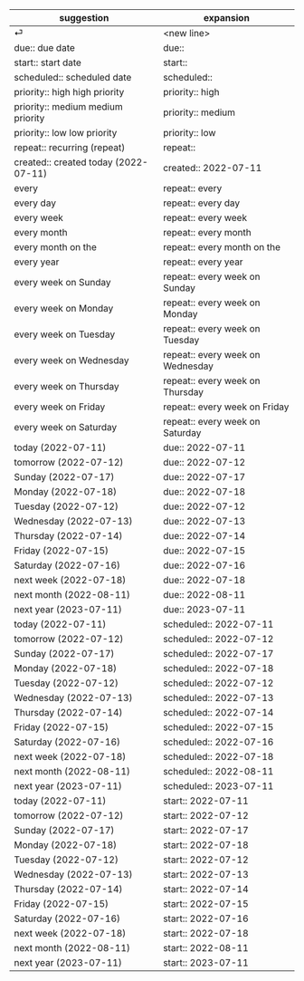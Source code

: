 | suggestion | expansion |
| ----- | ----- |
| ⏎ | &lt;new line> |
| due:: due date | due::  |
| start:: start date | start::  |
| scheduled:: scheduled date | scheduled::  |
| priority:: high high priority | priority:: high  |
| priority:: medium medium priority | priority:: medium  |
| priority:: low low priority | priority:: low  |
| repeat:: recurring (repeat) | repeat::  |
| created:: created today (2022-07-11) | created:: 2022-07-11  |
| every | repeat:: every  |
| every day | repeat:: every day  |
| every week | repeat:: every week  |
| every month | repeat:: every month  |
| every month on the | repeat:: every month on the  |
| every year | repeat:: every year  |
| every week on Sunday | repeat:: every week on Sunday  |
| every week on Monday | repeat:: every week on Monday  |
| every week on Tuesday | repeat:: every week on Tuesday  |
| every week on Wednesday | repeat:: every week on Wednesday  |
| every week on Thursday | repeat:: every week on Thursday  |
| every week on Friday | repeat:: every week on Friday  |
| every week on Saturday | repeat:: every week on Saturday  |
| today (2022-07-11) | due:: 2022-07-11  |
| tomorrow (2022-07-12) | due:: 2022-07-12  |
| Sunday (2022-07-17) | due:: 2022-07-17  |
| Monday (2022-07-18) | due:: 2022-07-18  |
| Tuesday (2022-07-12) | due:: 2022-07-12  |
| Wednesday (2022-07-13) | due:: 2022-07-13  |
| Thursday (2022-07-14) | due:: 2022-07-14  |
| Friday (2022-07-15) | due:: 2022-07-15  |
| Saturday (2022-07-16) | due:: 2022-07-16  |
| next week (2022-07-18) | due:: 2022-07-18  |
| next month (2022-08-11) | due:: 2022-08-11  |
| next year (2023-07-11) | due:: 2023-07-11  |
| today (2022-07-11) | scheduled:: 2022-07-11  |
| tomorrow (2022-07-12) | scheduled:: 2022-07-12  |
| Sunday (2022-07-17) | scheduled:: 2022-07-17  |
| Monday (2022-07-18) | scheduled:: 2022-07-18  |
| Tuesday (2022-07-12) | scheduled:: 2022-07-12  |
| Wednesday (2022-07-13) | scheduled:: 2022-07-13  |
| Thursday (2022-07-14) | scheduled:: 2022-07-14  |
| Friday (2022-07-15) | scheduled:: 2022-07-15  |
| Saturday (2022-07-16) | scheduled:: 2022-07-16  |
| next week (2022-07-18) | scheduled:: 2022-07-18  |
| next month (2022-08-11) | scheduled:: 2022-08-11  |
| next year (2023-07-11) | scheduled:: 2023-07-11  |
| today (2022-07-11) | start:: 2022-07-11  |
| tomorrow (2022-07-12) | start:: 2022-07-12  |
| Sunday (2022-07-17) | start:: 2022-07-17  |
| Monday (2022-07-18) | start:: 2022-07-18  |
| Tuesday (2022-07-12) | start:: 2022-07-12  |
| Wednesday (2022-07-13) | start:: 2022-07-13  |
| Thursday (2022-07-14) | start:: 2022-07-14  |
| Friday (2022-07-15) | start:: 2022-07-15  |
| Saturday (2022-07-16) | start:: 2022-07-16  |
| next week (2022-07-18) | start:: 2022-07-18  |
| next month (2022-08-11) | start:: 2022-08-11  |
| next year (2023-07-11) | start:: 2023-07-11  |
